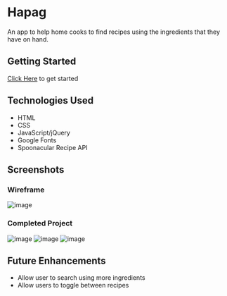 # Hapag
An app to help home cooks to find recipes using the ingredients that they have on hand.

## Getting Started
[Click Here](https://mydeveloperjourney.github.io/NYPD-Complaints-App/) to get started

## Technologies Used
- HTML
- CSS
- JavaScript/jQuery
- Google Fonts
- Spoonacular Recipe API

## Screenshots

### Wireframe
![image](https://i.imgur.com/bUHk6pr.png)

### Completed Project
![image](https://i.imgur.com/WUTiE2L.png)
![image](https://i.imgur.com/EtNQ5Ks.png)
![image](https://i.imgur.com/WUTiE2L.png)



## Future Enhancements
- Allow user to search using more ingredients
- Allow users to toggle between recipes